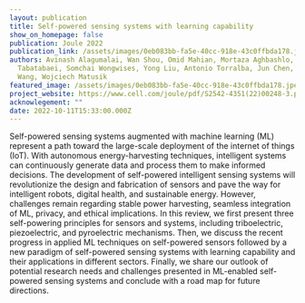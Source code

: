 ```yaml
---
layout: publication
title: Self-powered sensing systems with learning capability
show_on_homepage: false
publication: Joule 2022
publication_link: /assets/images/0eb083bb-fa5e-40cc-918e-43c0ffbda178.jpeg
authors: Avinash Alagumalai, Wan Shou, Omid Mahian, Mortaza Aghbashlo, Meisam
  Tabatabaei, Somchai Wongwises, Yong Liu, Antonio Torralba, Jun Chen, ZhongLin
  Wang, Wojciech Matusik
featured_image: /assets/images/0eb083bb-fa5e-40cc-918e-43c0ffbda178.jpeg
project_website: https://www.cell.com/joule/pdf/S2542-4351(22)00248-3.pdf
acknowlegement: ""
date: 2022-10-11T15:33:00.000Z
---
```

Self-powered sensing systems augmented with machine learning (ML) represent a path toward the large-scale deployment of the internet of things (IoT). With autonomous energy-harvesting techniques, intelligent systems can continuously generate data and process them to make informed decisions. The development of self-powered intelligent sensing systems will revolutionize the design and fabrication of sensors and pave the way for intelligent robots, digital health, and sustainable energy. However, challenges remain regarding stable power harvesting, seamless integration of ML, privacy, and ethical implications. In this review, we first present three self-powering principles for sensors and systems, including triboelectric, piezoelectric, and pyroelectric mechanisms. Then, we discuss the recent progress in applied ML techniques on self-powered sensors followed by a new paradigm of self-powered sensing systems with learning capability and their applications in different sectors. Finally, we share our outlook of potential research needs and challenges presented in ML-enabled self-powered sensing systems and conclude with a road map for future directions.